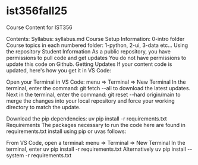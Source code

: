 # ist356fall25
Course Content for IST356


Contents:
Syllabus: syllabus.md
Course Setup Information: 0-intro folder
Course topics in each numbered folder: 1-python, 2-ui, 3-data etc...
Using the repository
Student Information
As a public repository, you have permissions to pull code and get updates
You do not have permissions to update this code on Github.
Getting Updates
If your content code is updated, here's how you get it in VS Code:

Open your Terminal in VS Code: menu => Terminal => New Terminal
In the terminal, enter the command: git fetch --all to download the latest updates.
Next in the terminal, enter the command: git reset --hard origin/main to merge the changes into your local repository and force your working directory to match the update.

Download the pip dependencies: uv pip install -r requirements.txt
Requirements
The packages necessary to run the code here are found in requirements.txt install using pip or uvas follows:

From VS Code, open a terminal: menu => Terminal => New Terminal
In the terminal, enter uv pip install -r requirements.txt
Alternatively uv pip install --system -r requirements.txt